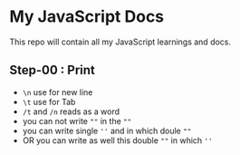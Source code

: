 # My JavaScript Docs
This repo will contain all my JavaScript learnings and docs.

## Step-00 : Print
- `\n` use for new line 
- `\t` use for Tab
- `/t` and `/n` reads as a word
- you can not write `""` in the `""`
- you can write single `''` and in which doule `""`
- OR you can write as well this double `""` in which `''`


